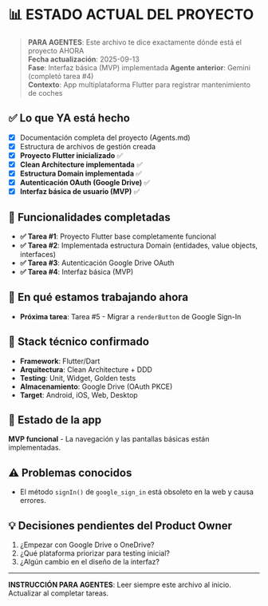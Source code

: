 # 📊 ESTADO ACTUAL DEL PROYECTO

> **PARA AGENTES**: Este archivo te dice exactamente dónde está el proyecto AHORA  
> **Fecha actualización**: 2025-09-13  
> **Fase**: Interfaz básica (MVP) implementada
> **Agente anterior**: Gemini (completó tarea #4)  
> **Contexto**: App multiplataforma Flutter para registrar mantenimiento de coches

## ✅ Lo que YA está hecho
- [x] Documentación completa del proyecto (Agents.md)
- [x] Estructura de archivos de gestión creada
- [x] **Proyecto Flutter inicializado** ✅
- [x] **Clean Architecture implementada** ✅
- [x] **Estructura Domain implementada** ✅
- [x] **Autenticación OAuth (Google Drive)** ✅
- [x] **Interfaz básica de usuario (MVP)** ✅

## 🎯 Funcionalidades completadas
- **✅ Tarea #1**: Proyecto Flutter base completamente funcional
- **✅ Tarea #2**: Implementada estructura Domain (entidades, value objects, interfaces)
- **✅ Tarea #3**: Autenticación Google Drive OAuth
- **✅ Tarea #4**: Interfaz básica (MVP)

## 🚧 En qué estamos trabajando ahora
- **Próxima tarea**: Tarea #5 - Migrar a `renderButton` de Google Sign-In

## 🔧 Stack técnico confirmado
- **Framework**: Flutter/Dart
- **Arquitectura**: Clean Architecture + DDD
- **Testing**: Unit, Widget, Golden tests
- **Almacenamiento**: Google Drive (OAuth PKCE)
- **Target**: Android, iOS, Web, Desktop

## 📱 Estado de la app
**MVP funcional** - La navegación y las pantallas básicas están implementadas.

## ⚠️ Problemas conocidos
- El método `signIn()` de `google_sign_in` está obsoleto en la web y causa errores.

## 💡 Decisiones pendientes del Product Owner
1. ¿Empezar con Google Drive o OneDrive?
2. ¿Qué plataforma priorizar para testing inicial?
3. ¿Algún cambio en el diseño de la interfaz?

---
**INSTRUCCIÓN PARA AGENTES**: Leer siempre este archivo al inicio. Actualizar al completar tareas.